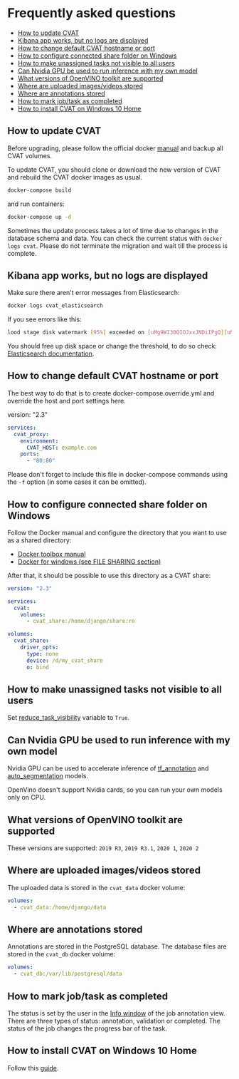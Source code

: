 # Frequently asked questions
- [How to update CVAT](#how-to-update-cvat)
- [Kibana app works, but no logs are displayed](#kibana-app-works-but-no-logs-are-displayed)
- [How to change default CVAT hostname or port](#how-to-change-default-cvat-hostname-or-port)
- [How to configure connected share folder on Windows](#how-to-configure-connected-share-folder-on-windows)
- [How to make unassigned tasks not visible to all users](#how-to-make-unassigned-tasks-not-visible-to-all-users)
- [Can Nvidia GPU be used to run inference with my own model](#can-nvidia-gpu-be-used-to-run-inference-with-my-own-model)
- [What versions of OpenVINO toolkit are supported](#what-versions-of-openvino-toolkit-are-supported)
- [Where are uploaded images/videos stored](#where-are-uploaded-imagesvideos-stored)
- [Where are annotations stored](#where-are-annotations-stored)
- [How to mark job/task as completed](#how-to-mark-jobtask-as-completed)
- [How to install CVAT on Windows 10 Home](#how-to-install-cvat-on-windows-10-home)


## How to update CVAT
Before upgrading, please follow the official docker
[manual](https://docs.docker.com/storage/volumes/#backup-restore-or-migrate-data-volumes) and backup all CVAT volumes.

To update CVAT, you should clone or download the new version of CVAT and rebuild the CVAT docker images as usual.
```sh
docker-compose build
```
and run containers:
```sh
docker-compose up -d
```

Sometimes the update process takes a lot of time due to changes in the database schema and data.
You can check the current status with `docker logs cvat`.
Please do not terminate the migration and wait till the process is complete.

## Kibana app works, but no logs are displayed
Make sure there aren't error messages from Elasticsearch:
```sh
docker logs cvat_elasticsearch
```
If you see errors like this:
```sh
lood stage disk watermark [95%] exceeded on [uMg9WI30QIOJxxJNDiIPgQ][uMg9WI3][/usr/share/elasticsearch/data/nodes/0] free: 116.5gb[4%], all indices on this node will be marked read-only
```
You should free up disk space or change the threshold, to do so check: [Elasticsearch documentation](https://www.elastic.co/guide/en/elasticsearch/reference/6.8/disk-allocator.html).

## How to change default CVAT hostname or port
The best way to do that is to create docker-compose.override.yml and override the host and port settings here.

version: "2.3"
```yaml
services:
  cvat_proxy:
    environment:
      CVAT_HOST: example.com
    ports:
      - "80:80"
```

Please don't forget to include this file in docker-compose commands
using the `-f` option (in some cases it can be omitted).

## How to configure connected share folder on Windows
Follow the Docker manual and configure the directory that you want to use as a shared directory:
- [Docker toolbox manual](https://docs.docker.com/toolbox/toolbox_install_windows/#optional-add-shared-directories)
- [Docker for windows (see FILE SHARING section)](https://docs.docker.com/docker-for-windows/#resources)

After that, it should be possible to use this directory as a CVAT share:
```yaml
version: "2.3"

services:
  cvat:
    volumes:
      - cvat_share:/home/django/share:ro

volumes:
  cvat_share:
    driver_opts:
      type: none
      device: /d/my_cvat_share
      o: bind
```

## How to make unassigned tasks not visible to all users
Set [reduce_task_visibility](../../settings/base.py#L424) variable to `True`.

## Can Nvidia GPU be used to run inference with my own model
Nvidia GPU can be used to accelerate inference of [tf_annotation](../../../components/tf_annotation/README.md) and [auto_segmentation](../../../components/auto_segmentation/README.md) models.

OpenVino doesn't support Nvidia cards, so you can run your own models only on CPU.

## What versions of OpenVINO toolkit are supported
These versions are supported: `2019 R3`, `2019 R3.1`, `2020 1`, `2020 2`

## Where are uploaded images/videos stored
The uploaded data is stored in the `cvat_data` docker volume:
```yml
volumes:
  - cvat_data:/home/django/data
```

## Where are annotations stored
Annotations are stored in the PostgreSQL database. The database files are stored in the `cvat_db` docker volume:
```yml
volumes:
  - cvat_db:/var/lib/postgresql/data
```

## How to mark job/task as completed
The status is set by the user in the [Info window](user_guide.md#info) of the job annotation view. There are three types of status: annotation, validation or completed. The status of the job changes the progress bar of the task.

## How to install CVAT on Windows 10 Home
Follow this [guide](installation.md#windows-10).